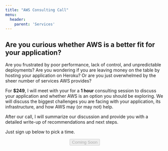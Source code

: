 ```yaml
---
title: "AWS Consulting Call"
menu:
  header:
    parent: 'Services'
---
```


## Are you curious whether AWS is a better fit for your application?

Are you frustrated by poor performance, lack of control, and unpredictable deployments? Are you wondering if you are leaving money on the table by hosting your application on Heroku? Or are you just overwhelmed by the sheer number of services AWS provides?

For **$249**, I will meet with your for a **1 hour** consulting session to discuss your application and whether AWS is an option you should be exploring. We will discuss the biggest challenges you are facing with your application, its infrastructure, and how AWS may (or may not) help.

After our call, I will summarize our discussion and provide you with a detailed write-up of recommendations and next steps.

Just sign up below to pick a time.

<div style="text-align: center">
<button disabled="disabled">
Coming Soon
</button>
</div>

